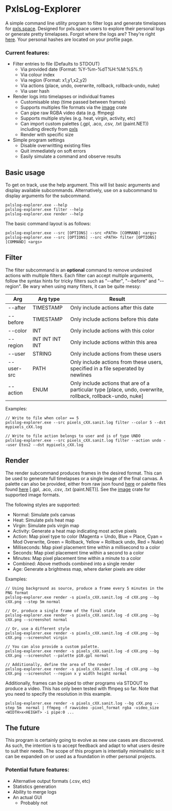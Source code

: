 # PxlsLog-Explorer
A simple command line utility program to filter logs and generate timelapses for [pxls.space](https://pxls.space/).
Designed for pxls.space users to explore their personal logs or generate pretty timelapses.
Forgot where the logs are? They're right [here](https://pxls.space/x/logs/). Your personal hashes are located on your profile page.

### Current features:
- Filter entries to file (Defaults to STDOUT)
  - Via provided date (Format: %Y-%m-%dT%H:%M:%S%.f)
  - Via colour index
  - Via region (Format: x1,y1,x2,y2)
  - Via actions (place, undo, overwrite, rollback, rollback-undo, nuke)
  - Via user hash
- Render logs into timelapses or individual frames
  - Customisable step (time passed between frames)
  - Supports multiples file formats via the [image](https://crates.io/crates/image) crate
  - Can pipe raw RGBA video data (e.g. ffmpeg)
  - Supports multiple styles (e.g. heat, virgin, activity, etc)
  - Can import custom palettes (.gpl, .aco, .csv, .txt (paint.NET)) including directly from [pxls](https://pxls.space/info)
  - Render with specific size
- Simple program settings
  - Disable overwritting existing files
  - Quit immediately on soft errors
  - Easily simulate a command and observe results

## Basic usage
To get on track, use the help argument.
This will list basic arguments and display available subcommands.
Alternatively, use on a subcommand to display arguments for the subcommand.

```
pxlslog-explorer.exe --help
pxlslog-explorer.exe filter --help
pxlslog-explorer.exe render --help
```

The basic command layout is as follows:
```
pxlslog-explorer.exe --src [OPTIONS] --src <PATH> [COMMAND] <args>
pxlslog-explorer.exe --src [OPTIONS] --src <PATH> filter [OPTIONS] [COMMAND] <args>
```

## Filter
The filter subcommand is an **optional** command to remove undesired actions with multiple filters.
Each filter can accept multiple arguments, follow the syntax hints for tricky filters such as "--after", "--before" and "--region".
Be wary when using many filters, it can be quite messy:

Arg | Arg type | Result
--- | --- | ---
--after | TIMESTAMP | Only include actions after this date
--before | TIMESTAMP | Only include actions before this date
--color | INT | Only include actions with this color
--region | INT INT INT INT | Only include actions within this area
--user | STRING | Only include actions from these users
--user-src | PATH | Only include actions from these users, specified in a file seperated by newlines
--action | ENUM | Only include actions that are of a particular type [place, undo, overwrite, rollback, rollback-undo, nuke]

Examples:
```
// Write to file when color == 5
pxlslog-explorer.exe --src pixels_cXX.sanit.log filter --color 5 --dst mypixels_cXX.log

// Write to file action belongs to user and is of type UNDO
pxlslog-explorer.exe --src pixels_cXX.sanit.log filter --action undo --user Etos2 --dst mypixels_cXX.log
```

## Render
The render subcommand produces frames in the desired format. This can be used to generate full timelapses or a single image of the final canvas.
A palette can also be provided, either from raw json found [here](https://pxls.space/info) or palette files found [here](https://pxls.space/x/palette) [.gpl, .aco, .csv, .txt (paint.NET)].
See the [image](https://crates.io/crates/image) crate for supported image formats.

The following styles are supported:
- Normal:       Simulate pxls canvas
- Heat:         Simulate pxls heat map 
- Virgin:       Simulate pxls virgin map 
- Activity:     Generate a heat map indicating most active pixels
- Action:       Map pixel type to color (Magenta = Undo, Blue = Place, Cyan = Mod Overwrite, Green = Rollback, Yellow = Rollback undo, Red = Nuke)
- Milliseconds: Map pixel placement time within a millisecond to a color
- Seconds:      Map pixel placement time within a second to a color
- Minutes:      Map pixel placement time within a minute to a color
- Combined:     Above methods combined into a single render
- Age:          Generate a brightness map, where darker pixels are older

Examples:
```
// Using background as source, produce a frame every 5 minutes in the PNG format
pxlslog-explorer.exe render -s pixels_cXX.sanit.log -d cXX.png --bg cXX.png --step 5m normal

// Or, produce a single frame of the final state
pxlslog-explorer.exe render -s pixels_cXX.sanit.log -d cXX.png --bg cXX.png --screenshot normal

// Or, use a different style
pxlslog-explorer.exe render -s pixels_cXX.sanit.log -d cXX.png --bg cXX.png --screenshot virgin

// You can also provide a custom palette.
pxlslog-explorer.exe render -s pixels_cXX.sanit.log -d cXX.png --bg cXX.png --screenshot --palette p10.gpl normal

// Additionally, define the area of the render
pxlslog-explorer.exe render -s pixels_cXX.sanit.log -d cXX.png --bg cXX.png --screenshot --region x y width height normal
```

Additionally, frames can be piped to other programs via STDOUT to produce a video. This has only been tested with ffmpeg so far.
Note that you need to specify the resolution in this example.
```
pxlslog-explorer.exe render -s pixels_cXX.sanit.log --bg cXX.png --step 5m  normal | ffmpeg -f rawvideo -pixel_format rgba -video_size <WIDTH>x<HEIGHT> -i pipe:0 ...
```

## The future
This program is certainly going to evolve as new use cases are discovered.
As such, the intention is to accept feedback and adapt to what users desire to suit their needs.
The scope of this program is intentially minimalistic so it can be expanded on or used as a foundation in other personal projects.

### Potential future features:
- Alternative output formats (.csv, etc)
- Statistics generation
- Ability to merge logs
- An actual GUI
  - Probably not
